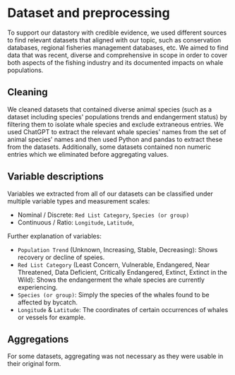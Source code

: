# Dataset and preprocessing

To support our datastory with credible evidence, we used different sources to find relevant datasets that aligned with our topic, such as conservation databases, regional fisheries management databases, etc. We aimed to find data that was recent, diverse and comprehensive in scope in order to cover both aspects of the fishing industry and its documented impacts on whale populations.

## Cleaning

We cleaned datasets that contained diverse animal species (such as a dataset including species' populations trends and endangerment status) by filtering them to isolate whale species and exclude extraneous entries. We used ChatGPT to extract the relevant whale species' names from the set of animal species' names and then used Python and pandas to extract these from the datasets. Additionally, some datasets contained non numeric entries which we eliminated before aggregating values.


## Variable descriptions

Variables we extracted from all of our datasets can be classified under multiple variable types and measurement scales:

- Nominal / Discrete: `Red List Category`, `Species (or group)`
- Continuous / Ratio: `Longitude`, `Latitude`, 

Further explanation of variables:

- `Population Trend` (Unknown, Increasing, Stable, Decreasing): Shows recovery or decline of speies.
- `Red List Category` (Least Concern, Vulnerable, Endangered, Near Threatened, Data Deficient, Critically Endangered, Extinct, Extinct in the Wild): Shows the endangerment the whale species are currently experiencing.
- `Species (or group)`: Simply the species of the whales found to be affected by bycatch.
- `Longitude` & `Latitude`: The coordinates of certain occurrences of whales or vessels for example.


## Aggregations

For some datasets, aggregating was not necessary as they were usable in their original form. 
